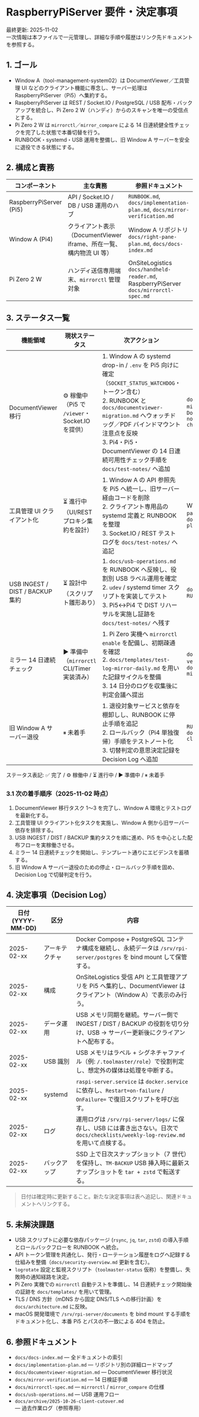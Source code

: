 # RaspberryPiServer 要件・決定事項

最終更新: 2025-11-02  
一次情報は本ファイルで一元管理し、詳細な手順や履歴はリンク先ドキュメントを参照する。

## 1. ゴール
- Window A（tool-management-system02）は DocumentViewer／工具管理 UI などのクライアント機能に専念し、サーバー処理は RaspberryPiServer（Pi5）へ集約する。
- RaspberryPiServer は REST / Socket.IO / PostgreSQL / USB 配布・バックアップを統合し、Pi Zero 2 W（ハンディ）からのスキャンを唯一の受信点とする。
- Pi Zero 2 W は `mirrorctl`／`mirror_compare` による 14 日連続健全性チェックを完了した状態で本番切替を行う。
- RUNBOOK・systemd・USB 運用を整備し、旧 Window A サーバーを安全に退役できる状態にする。

## 2. 構成と責務

| コンポーネント | 主な責務 | 参照ドキュメント |
| --- | --- | --- |
| RaspberryPiServer (Pi5) | API / Socket.IO / DB / USB 運用のハブ | `RUNBOOK.md`, `docs/implementation-plan.md`, `docs/mirror-verification.md` |
| Window A (Pi4) | クライアント表示（DocumentViewer iframe、所在一覧、構内物流 UI 等） | Window A リポジトリ `docs/right-pane-plan.md`, `docs/docs-index.md` |
| Pi Zero 2 W | ハンディ送信専用端末、`mirrorctl` 管理対象 | OnSiteLogistics `docs/handheld-reader.md`, RaspberryPiServer `docs/mirrorctl-spec.md` |

## 3. ステータス一覧

| 機能領域 | 現状ステータス | 次アクション | 参照 |
| --- | --- | --- | --- |
| DocumentViewer 移行 | ⚙ 稼働中（Pi5 で `/viewer`・Socket.IO を提供） | 1. Window A の systemd drop-in / `.env` を Pi5 向けに確定（`SOCKET_STATUS_WATCHDOG`・トークン含む）<br>2. RUNBOOK と `docs/documentviewer-migration.md` へウォッチドッグ／PDF バインドマウント注意点を反映<br>3. Pi4・Pi5・DocumentViewer の 14 日連続可用性チェック手順を `docs/test-notes/` へ追加 | `docs/documentviewer-migration.md`, `DocumentViewer/docs/test-notes/2025-10-26-viewer-check.md` |
| 工具管理 UI クライアント化 | ⏳ 進行中（UI/REST プロキシ集約を設計） | 1. Window A の API 参照先を Pi5 へ統一し、旧サーバー経由コードを削除<br>2. クライアント専用品の systemd 定義と RUNBOOK を整理<br>3. Socket.IO / REST テストログを `docs/test-notes/` へ追記 | Window A `docs/right-pane-plan.md`, `docs/implementation-plan.md` |
| USB INGEST / DIST / BACKUP 集約 | ⏳ 設計中（スクリプト雛形あり） | 1. `docs/usb-operations.md` を RUNBOOK へ反映し、役割別 USB ラベル運用を確定<br>2. `udev` / systemd timer スクリプトを実装してテスト<br>3. Pi5↔Pi4 で DIST リハーサルを実施し証跡を `docs/test-notes/` へ残す | `docs/usb-operations.md`, `RUNBOOK.md` |
| ミラー 14 日連続チェック | ▶ 準備中（`mirrorctl` CLI/Timer 実装済み） | 1. Pi Zero 実機へ `mirrorctl enable` を配備し、初期疎通を確認<br>2. `docs/templates/test-log-mirror-daily.md` を用いた記録サイクルを整備<br>3. 14 日分のログを収集後に判定会議へ提出 | `docs/mirror-verification.md`, `docs/templates/test-log-mirror-daily.md` |
| 旧 Window A サーバー退役 | ⏸ 未着手 | 1. 退役対象サービスと依存を棚卸しし、RUNBOOK に停止手順を追記<br>2. ロールバック（Pi4 単独復帰）手順をテストノート化<br>3. 切替判定の意思決定記録を Decision Log へ追加 | `RUNBOOK.md`, `docs/archive/2025-10-26-client-cutover.md` |

ステータス表記: ✅ 完了 / ⚙ 稼働中 / ⏳ 進行中 / ▶ 準備中 / ⏸ 未着手

### 3.1 次の着手順序（2025-11-02 時点）

1. DocumentViewer 移行タスク 1〜3 を完了し、Window A 環境とテストログを最新化する。  
2. 工具管理 UI クライアント化タスクを実施し、Window A 側から旧サーバー依存を排除する。  
3. USB INGEST / DIST / BACKUP 集約タスクを順に進め、Pi5 を中心とした配布フローを実稼働させる。  
4. ミラー 14 日連続チェックを開始し、テンプレート通りにエビデンスを蓄積する。  
5. 旧 Window A サーバー退役のための停止・ロールバック手順を固め、Decision Log で切替判定を行う。

## 4. 決定事項（Decision Log）

| 日付 (YYYY-MM-DD) | 区分 | 内容 |
| --- | --- | --- |
| 2025-02-xx | アーキテクチャ | Docker Compose + PostgreSQL コンテナ構成を継続し、永続データは `/srv/rpi-server/postgres` を bind mount して保管する。 |
| 2025-02-xx | 構成 | OnSiteLogistics 受信 API と工具管理アプリを Pi5 へ集約し、DocumentViewer はクライアント（Window A）で表示のみ行う。 |
| 2025-02-xx | データ運用 | USB メモリ同期を継続。サーバー側で INGEST / DIST / BACKUP の役割を切り分け、USB → サーバー更新後にクライアントへ配布する。 |
| 2025-02-xx | USB 識別 | USB メモリはラベル + シグネチャファイル（例: `/.toolmaster/role`）で役割判定し、想定外の媒体は処理を中断する。 |
| 2025-02-xx | systemd | `raspi-server.service` は `docker.service` に依存し、`Restart=on-failure` / `OnFailure=` で復旧スクリプトを呼び出す。 |
| 2025-02-xx | ログ | 運用ログは `/srv/rpi-server/logs/` に保存し、USB には書き出さない。日次で `docs/checklists/weekly-log-review.md` を用いて点検する。 |
| 2025-02-xx | バックアップ | SSD 上で日次スナップショット（7 世代）を保持し、`TM-BACKUP` USB 挿入時に最新スナップショットを `tar + zstd` で転送する。 |

> 日付は確定時に更新すること。新たな決定事項は表へ追記し、関連ドキュメントへリンクする。

## 5. 未解決課題
- USB スクリプトに必要な依存パッケージ (`rsync`, `jq`, `tar`, `zstd`) の導入手順とロールバックフローを RUNBOOK へ統合。
- API トークン管理を共通化し、発行・ローテーション履歴をログへ記録する仕組みを整備（`docs/security-overview.md` 更新を含む）。
- `logrotate` 設定と監視スクリプト（`toolmaster-status` 仮称）を整備し、失敗時の通知経路を決定。
- Pi Zero 実機での `mirrorctl` 自動テストを準備し、14 日連続チェック開始後の証跡を `docs/templates/` を用いて管理。
- TLS / DNS 方針（mDNS から固定 DNS/TLS への移行計画）を `docs/architecture.md` に反映。
- macOS 開発環境で `/srv/rpi-server/documents` を bind mount する手順をドキュメント化し、本番 Pi5 とパスの不一致による 404 を防止。

## 6. 参照ドキュメント
- `docs/docs-index.md` — 全ドキュメントの索引
- `docs/implementation-plan.md` — リポジトリ別の詳細ロードマップ
- `docs/documentviewer-migration.md` — DocumentViewer 移行状況
- `docs/mirror-verification.md` — 14 日検証手順
- `docs/mirrorctl-spec.md` — `mirrorctl` / `mirror_compare` の仕様
- `docs/usb-operations.md` — USB 運用フロー
- `docs/archive/2025-10-26-client-cutover.md` — 過去作業ログ（参照専用）
